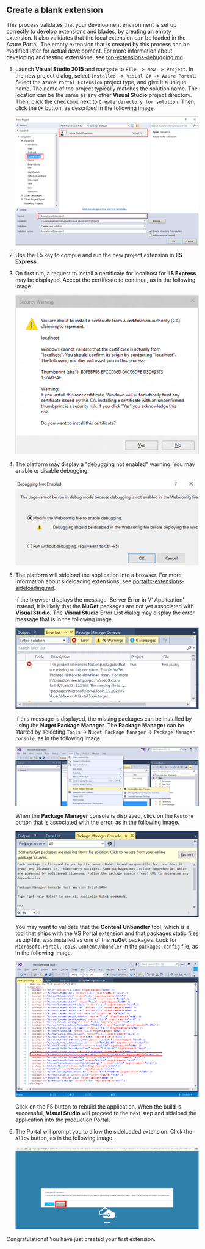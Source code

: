 
<a name="create-a-blank-extension"></a>
## Create a blank extension

This process validates that your development environment is set up correctly to develop extensions and blades, by creating an empty extension.  It also validates that the local extension can be loaded in the Azure Portal. The empty extension that is created by this process can be modified later for actual development. For more information about developing and testing extensions, see [top-extensions-debugging.md](top-extensions-debugging.md).

1. Launch **Visual Studio 2015** and navigate to `File -> New -> Project`. In the new project dialog, select `Installed -> Visual C# -> Azure Portal`. Select the `Azure Portal Extension` project type, and give it a unique name.  The name of the project typically matches the solution name. The location can be the same as any other **Visual Studio** project directory.  Then, click the checkbox next to ```Create directory for solution```.  Then, click the ```OK``` button, as described in the following image.

    ![alt-text](../media/portalfx-overview/new-project-template.png "New Project Dialog")

1. Use the F5 key to compile and run the new project extension in **IIS Express**.

1. On first run, a request to install a certificate for localhost for **IIS Express** may be displayed. Accept the certificate to continue, as in the following image.

    ![alt-text](../media/portalfx-overview/enablehttps.png "Security Warning Dialog")

1. The platform may display a "debugging not enabled" warning. You may enable or disable debugging.

    ![alt-text](../media/portalfx-overview/first-run-debugging-dialog.png "Debugging Not Enabled Dialog")

1. The platform will sideload the application into a browser. For more information about sideloading extensions, see [portalfx-extensions-sideloading.md](portalfx-extensions-sideloading.md).

   If the  browser displays the message 'Server Error in '/' Application' instead, it is likely that the **NuGet** packages are not yet associated with **Visual Studio**. The **Visual Studio** Error List dialog may display the error message that is in the following image.

   ![alt-text](../media/top-extensions-getting-started/nuGetPackagesMissing.png "Missing NuGet Packages")

   If this message is displayed, the missing packages can be installed by using the **Nuget Package Manager**. The **Package Manager** can be started by selecting `Tools`  -> `Nuget Package Manager` -> `Package Manager Console`, as in the following image.

   ![alt-text](../media/top-extensions-getting-started/nugetPackageManagerConsole.png "Nuget Package Manager Console")

   When the **Package Manager** console is displayed, click on the `Restore` button that is associated with the error, as in the following image.
     
   ![alt-text](../media/top-extensions-getting-started/nugetPackageManagerRestore.png "Nuget Package Manager Restore")

   You may want to validate that the **Content Unbundler** tool, which is a tool that ships with the VS Portal extension and that packages static files as zip file, was installed as one of the  **nuGet** packages.  Look for  `Microsoft.Portal.Tools.ContentUnbundler` in the `packages.config` file, as in the following image.
   
   ![alt-text](../media/top-extensions-getting-started/packages.png "Packages Config with Content Unbundler")

   Click on the F5 button to rebuild the application. When the build is successful, **Visual Studio** will proceed to the next step and sideload the application into the production Portal.

1. The Portal will prompt you to allow the sideloaded extension. Click the ```Allow``` button, as in the following image.

    ![alt-text](../media/portalfx-overview/untrusted-extensions.png "Untrusted Extensions Dialog")
    
Congratulations! You have just created your first extension.

